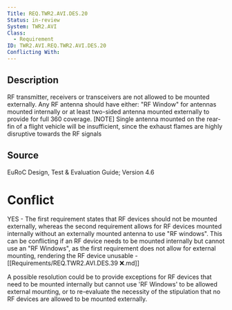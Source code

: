 ```yaml
---
Title: REQ.TWR2.AVI.DES.20
Status: in-review
System: TWR2.AVI
Class:
  - Requirement
ID: TWR2.AVI.REQ.TWR2.AVI.DES.20
Conflicting With: 
---
```


## Description
RF transmitter, receivers or transceivers are not allowed to be mounted externally. Any RF antenna should have either: "RF Window" for antennas mounted internally or at least two-sided antenna mounted externally to provide for full 360 coverage. [NOTE] Single antenna mounted on the rear-fin of a flight vehicle will be insufficient, since the exhaust flames are highly disruptive towards the RF signals

## Source

EuRoC Design, Test & Evaluation Guide; Version 4.6


# Conflict

YES - The first requirement states that RF devices should not be mounted externally, whereas the second requirement allows for RF devices mounted internally without an externally mounted antenna to use "RF windows". This can be conflicting if an RF device needs to be mounted internally but cannot use an "RF Windows", as the first requirement does not allow for external mounting, rendering the RF device unusable - [[Requirements/REQ.TWR2.AVI.DES.39 ❌.md]]

A possible resolution could be to provide exceptions for RF devices that need to be mounted internally but cannot use 'RF Windows' to be allowed external mounting, or to re-evaluate the necessity of the stipulation that no RF devices are allowed to be mounted externally.